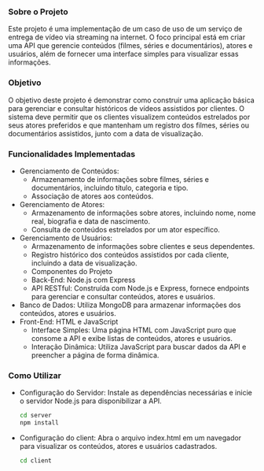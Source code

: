 ### Sobre o Projeto
Este projeto é uma implementação de um caso de uso de um serviço de entrega de vídeo via streaming na internet. O foco principal está em criar uma API que gerencie conteúdos (filmes, séries e documentários), atores e usuários, além de fornecer uma interface simples para visualizar essas informações.

### Objetivo
O objetivo deste projeto é demonstrar como construir uma aplicação básica para gerenciar e consultar históricos de vídeos assistidos por clientes. O sistema deve permitir que os clientes visualizem conteúdos estrelados por seus atores preferidos e que mantenham um registro dos filmes, séries ou documentários assistidos, junto com a data de visualização.

### Funcionalidades Implementadas
- Gerenciamento de Conteúdos:
  - Armazenamento de informações sobre filmes, séries e documentários, incluindo título, categoria e tipo.
  - Associação de atores aos conteúdos.
- Gerenciamento de Atores:
  - Armazenamento de informações sobre atores, incluindo nome, nome real, biografia e data de nascimento.
  - Consulta de conteúdos estrelados por um ator específico.
- Gerenciamento de Usuários:
  - Armazenamento de informações sobre clientes e seus dependentes.
  - Registro histórico dos conteúdos assistidos por cada cliente, incluindo a data de visualização.
  - Componentes do Projeto
  - Back-End: Node.js com Express
  - API RESTful: Construída com Node.js e Express, fornece endpoints para gerenciar e consultar conteúdos, atores e usuários.
- Banco de Dados: Utiliza MongoDB para armazenar informações dos conteúdos, atores e usuários.
- Front-End: HTML e JavaScript
  - Interface Simples: Uma página HTML com JavaScript puro que consome a API e exibe listas de conteúdos, atores e usuários.
  - Interação Dinâmica: Utiliza JavaScript para buscar dados da API e preencher a página de forma dinâmica.
### Como Utilizar
- Configuração do Servidor: Instale as dependências necessárias e inicie o servidor Node.js para disponibilizar a API.
  
  ```bash
  cd server
  npm install
  ```
- Configuração do client: Abra o arquivo index.html em um navegador para visualizar os conteúdos, atores e usuários cadastrados.
  
    ```bash
  cd client
  ```

